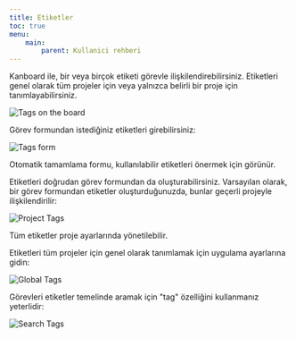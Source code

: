 ```yaml
---
title: Etiketler
toc: true
menu:
    main:
        parent: Kullanici rehberi
---
```


Kanboard ile, bir veya birçok etiketi görevle ilişkilendirebilirsiniz.
Etiketleri genel olarak tüm projeler için veya yalnızca belirli bir proje için tanımlayabilirsiniz.

![Tags on the board](/images/v1/tags-board.png)

Görev formundan istediğiniz etiketleri girebilirsiniz:

![Tags form](/images/v1/tags-task.png)

Otomatik tamamlama formu, kullanılabilir etiketleri önermek için görünür.

Etiketleri doğrudan görev formundan da oluşturabilirsiniz.
Varsayılan olarak, bir görev formundan etiketler oluşturduğunuzda, bunlar geçerli projeyle ilişkilendirilir:

![Project Tags](/images/v1/tags-projects.png)

Tüm etiketler proje ayarlarında yönetilebilir.

Etiketleri tüm projeler için genel olarak tanımlamak için uygulama ayarlarına gidin:

![Global Tags](/images/v1/tags-global.png)

Görevleri etiketler temelinde aramak için "tag" özelliğini kullanmanız yeterlidir:

![Search Tags](/images/v1/tags-search.png)
